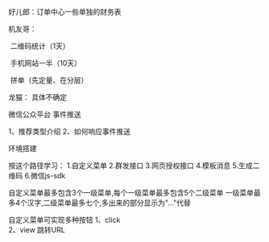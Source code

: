 好儿郎：订单中心一些单独的财务表

机友哥：

​	二维码统计（1天）

​	手机网站一半（10天）

​	拼单（先定量、在分层）

龙猫： 具体不确定


微信公众平台
事件推送

1、推荐类型介绍
2、如何响应事件推送

环境搭建





按这个路径学习：
1.自定义菜单
2.群发接口
3.网页授权接口
4.模板消息
5.生成二维码
6.微信js-sdk

自定义菜单最多包含3个一级菜单,每个一级菜单最多包含5个二级菜单
一级菜单最多4个汉字,二级菜单最多七个,多出来的部分显示为"..."代替

自定义菜单可实现多种按钮
1、click  
2、view  跳转URL
